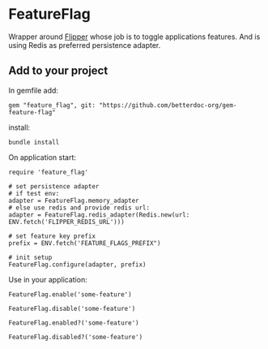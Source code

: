 # FeatureFlag

Wrapper around [Flipper](https://github.com/jnunemaker/flipper) whose job is to toggle applications features. And is using Redis as preferred persistence adapter.

## Add to your project

In gemfile add:

    gem "feature_flag", git: "https://github.com/betterdoc-org/gem-feature-flag"

install:

    bundle install


On application start:

    require 'feature_flag'

    # set persistence adapter
    # if test env:
    adapter = FeatureFlag.memory_adapter
    # else use redis and provide redis url:
    adapter = FeatureFlag.redis_adapter(Redis.new(url: ENV.fetch('FLIPPER_REDIS_URL')))

    # set feature key prefix
    prefix = ENV.fetch('FEATURE_FLAGS_PREFIX")

    # init setup
    FeatureFlag.configure(adapter, prefix)

Use in your application:

    FeatureFlag.enable('some-feature')

    FeatureFlag.disable('some-feature')

    FeatureFlag.enabled?('some-feature')

    FeatureFlag.disabled?('some-feature')
